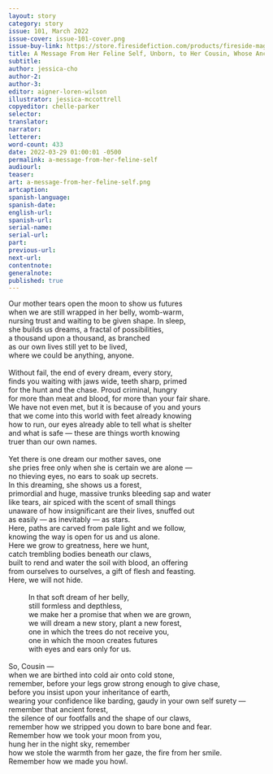 ```yaml
---
layout: story
category: story
issue: 101, March 2022
issue-cover: issue-101-cover.png
issue-buy-link: https://store.firesidefiction.com/products/fireside-magazine-issue-101-march-2022
title: A Message From Her Feline Self, Unborn, to Her Cousin, Whose Ancestors Were Once Wolves
subtitle:
author: jessica-cho
author-2:
author-3:
editor: aigner-loren-wilson
illustrator: jessica-mccottrell
copyeditor: chelle-parker
selector:
translator:
narrator:
letterer:
word-count: 433
date: 2022-03-29 01:00:01 -0500
permalink: a-message-from-her-feline-self
audiourl:
teaser:
art: a-message-from-her-feline-self.png
artcaption:
spanish-language:
spanish-date:
english-url:
spanish-url:
serial-name:
serial-url:
part:
previous-url:
next-url:
contentnote:
generalnote:
published: true
---
```

Our mother tears open the moon to show us futures<br  />
when we are still wrapped in her belly, womb-warm,<br  />
nursing trust and waiting to be given shape. In sleep,<br  />
she builds us dreams, a fractal of possibilities,<br  />
a thousand upon a thousand, as branched<br  />
as our own lives still yet to be lived,<br  />
where we could be anything, anyone.<br  />
<br  />
Without fail, the end of every dream, every story,<br  />
finds you waiting with jaws wide, teeth sharp, primed<br  />
for the hunt and the chase. Proud criminal, hungry<br  />
for more than meat and blood, for more than your fair share.<br  />
We have not even met, but it is because of you and yours<br  />
that we come into this world with feet already knowing<br  />
how to run, our eyes already able to tell what is shelter<br  />
and what is safe — these are things worth knowing<br  />
truer than our own names.<br  />
<br  />
Yet there is one dream our mother saves, one<br  />
she pries free only when she is certain we are alone —<br  />
no thieving eyes, no ears to soak up secrets.<br  />
In this dreaming, she shows us a forest,<br  />
primordial and huge, massive trunks bleeding sap and water<br  />
like tears, air spiced with the scent of small things<br  />
unaware of how insignificant are their lives, snuffed out<br  />
as easily — as inevitably — as stars.<br  />
Here, paths are carved from pale light and we follow,<br  />
knowing the way is open for us and us alone.<br  />
Here we grow to greatness, here we hunt,<br  />
catch trembling bodies beneath our claws,<br  />
built to rend and water the soil with blood, an offering<br  />
from ourselves to ourselves, a gift of flesh and feasting.<br  />
Here, we will not hide.<br  />
<br  />
&nbsp;&nbsp;&nbsp;&nbsp;&nbsp;&nbsp;&nbsp;&nbsp;&nbsp;&nbsp;In that soft dream of her belly,<br  />
&nbsp;&nbsp;&nbsp;&nbsp;&nbsp;&nbsp;&nbsp;&nbsp;&nbsp;&nbsp;still formless and depthless,<br  />
&nbsp;&nbsp;&nbsp;&nbsp;&nbsp;&nbsp;&nbsp;&nbsp;&nbsp;&nbsp;we make her a promise that when we are grown,<br  />
&nbsp;&nbsp;&nbsp;&nbsp;&nbsp;&nbsp;&nbsp;&nbsp;&nbsp;&nbsp;we will dream a new story, plant a new forest,<br  />
&nbsp;&nbsp;&nbsp;&nbsp;&nbsp;&nbsp;&nbsp;&nbsp;&nbsp;&nbsp;one in which the trees do not receive you,<br  />
&nbsp;&nbsp;&nbsp;&nbsp;&nbsp;&nbsp;&nbsp;&nbsp;&nbsp;&nbsp;one in which the moon creates futures<br  />
&nbsp;&nbsp;&nbsp;&nbsp;&nbsp;&nbsp;&nbsp;&nbsp;&nbsp;&nbsp;with eyes and ears only for us.<br  />
<br  />
So, Cousin —<br  />
when we are birthed into cold air onto cold stone,<br  />
remember, before your legs grow strong enough to give chase,<br  />
before you insist upon your inheritance of earth,<br  />
wearing your confidence like barding, gaudy in your own self surety —<br  />
remember that ancient forest,<br  />
the silence of our footfalls and the shape of our claws,<br  />
remember how we stripped you down to bare bone and fear.<br  />
Remember how we took your moon from you,<br  />
hung her in the night sky, remember<br  />
how we stole the warmth from her gaze, the fire from her smile.<br  />
Remember how we made you howl.<br  />
